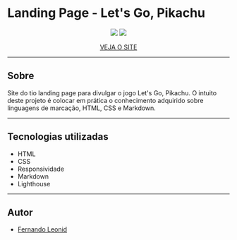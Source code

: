 # Landing Page - Let's Go, Pikachu

<center>

![][desktop]
![][mobile]

[VEJA O SITE][urlSite]

</center>

---

## Sobre
Site do tio landing page para divulgar o jogo Let's Go, Pikachu.
O intuito deste projeto é colocar em prática o conhecimento adquirido sobre linguagens de marcação, HTML, CSS e Markdown.

---

## Tecnologias utilizadas
- HTML
- CSS
- Responsividade
- Markdown
- Lighthouse

---

## Autor

- [Fernando Leonid][urlAutor]

[desktop]:./screenshot/desktop.png
[tablet]:./screenshot/tablet.png
[mobile]:./screenshot/mobile.png
[urlSite]:https://fernandoleonid.github.io/landing-page-pikachu/
[urlAutor]:https://github.com/fernandoleonid/